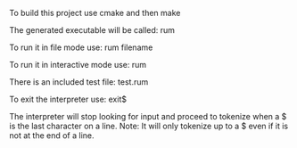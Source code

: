 To build this project use cmake and then make

The generated executable will be called: rum

To run it in file mode use: rum filename

To run it in interactive mode use: rum

There is an included test file: test.rum

To exit the interpreter use: exit$

The interpreter will stop looking for input and proceed to tokenize when a $ is the last character on a line. 
Note: It will only tokenize up to a $ even if it is not at the end of a line.
